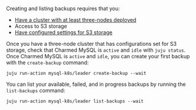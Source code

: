 Creating and listing backups requires that you:
* [Have a cluster with at least three-nodes deployed](/t/charmed-mysql-k8s-how-to-manage-units/9659)
* Access to S3 storage
* [Have configured settings for S3 storage](/t/charmed-mysql-k8s-how-to-configure-s3/9651)

Once you have a three-node cluster that has configurations set for S3 storage, check that Charmed MySQL is `active` and `idle` with `juju status`. Once Charmed MySQL is `active` and `idle`, you can create your first backup with the `create-backup` command:
```
juju run-action mysql-k8s/leader create-backup --wait
```

You can list your available, failed, and in progress backups by running the `list-backups` command:
```
juju run-action mysql-k8s/leader list-backups --wait
```